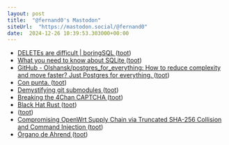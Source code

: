 ```yaml
---
layout: post
title:  "@fernand0's Mastodon"
siteUrl:  "https://mastodon.social/@fernand0"
date:  2024-12-26 10:39:53.303000+00:00
---
```

*  [DELETEs are difficult \| boringSQL ](https://notso.boringsql.com/posts/deletes-are-difficult) ([toot](https://mastodon.social/@fernand0/113718695906485056))
*  [What you need to know about SQLite ](https://joyofrails.com/articles/what-you-need-to-know-about-sqlit) ([toot](https://mastodon.social/@fernand0/113718500494884382))
*  [GitHub - Olshansk/postgres_for_everything: How to reduce complexity and move faster? Just Postgres for everything. ](https://github.com/Olshansk/postgres_for_everythin) ([toot](https://mastodon.social/@fernand0/113717549538054609))
*  [Con punta. ](https://avecesunafoto.wordpress.com/2024/12/25/con-punta) ([toot](https://mastodon.social/@fernand0/113716843402242043))
*  [Demystifying git submodules ](https://www.cyberdemon.org/2024/03/20/submodules.htm) ([toot](https://mastodon.social/@fernand0/113716765113160292))
*  [Breaking the 4Chan CAPTCHA ](https://www.nullpt.rs/breaking-the-4chan-captch) ([toot](https://mastodon.social/@fernand0/113714889073030607))
*  [Black Hat Rust ](https://kerkour.com/black-hat-rus) ([toot](https://mastodon.social/@fernand0/113714718809447872))
*  [ ](https://mastodon.nu/@proteusbcn) ([toot](https://mastodon.social/@fernand0/113714571386947706))
*  [Compromising OpenWrt Supply Chain via Truncated SHA-256 Collision and Command Injection ](https://flatt.tech/research/posts/compromising-openwrt-supply-chain-sha256-collision) ([toot](https://mastodon.social/@fernand0/113714457270347649))
*  [Órgano de Ahrend ](https://www.flickr.com/photos/fernand0/54205827370) ([toot](https://mastodon.social/@fernand0/113714396256899519))
